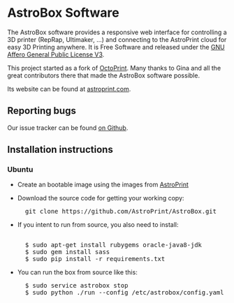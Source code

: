 AstroBox Software
=================

The AstroBox software provides a responsive web interface for controlling a 3D printer (RepRap, Ultimaker, ...) and connecting to the AstroPrint cloud for easy 3D Printing anywhere. It is Free Software and released under the [GNU Affero General Public License V3](http://www.gnu.org/licenses/agpl.html).

This project started as a fork of [OctoPrint](http://octoprint.org). Many thanks to Gina and all the great contributors there that made the AstroBox software possible.

Its website can be found at [astroprint.com](https://www.astroprint.com).

Reporting bugs
--------------

Our issue tracker can be found [on Github](https://github.com/3dagogo/astrobox/issues).


Installation instructions
-------

### Ubuntu

* Create an bootable image using the images from [AstroPrint](https://www.astroprint.com/downloads)

* Download the source code for getting your working copy:

  <pre>
    git clone https://github.com/AstroPrint/AstroBox.git
  </pre>

* If you intent to run from source, you also need to install:

  <pre>

    $ sudo apt-get install rubygems oracle-java8-jdk
    $ sudo gem install sass 
    $ sudo pip install -r requirements.txt
  </pre>

* You can run the box from source like this:

  <pre>
    $ sudo service astrobox stop
    $ sudo python ./run --config /etc/astrobox/config.yaml --host 127.0.0.1
  </pre>
